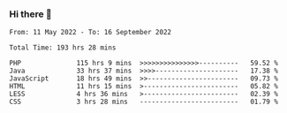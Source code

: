 ### Hi there 👋

<!--
**Sara-Pak/Sara-Pak** is a ✨ _special_ ✨ repository because its `README.md` (this file) appears on your GitHub profile.

Here are some ideas to get you started:

- 🔭 I’m currently working on ...
- 🌱 I’m currently learning ...
- 👯 I’m looking to collaborate on ...
- 🤔 I’m looking for help with ...
- 💬 Ask me about ...
- 📫 How to reach me: ...
- 😄 Pronouns: ...
- ⚡ Fun fact: ...
-->

<!--START_SECTION:waka-->

```text
From: 11 May 2022 - To: 16 September 2022

Total Time: 193 hrs 28 mins

PHP              115 hrs 9 mins  >>>>>>>>>>>>>>>----------   59.52 %
Java             33 hrs 37 mins  >>>>---------------------   17.38 %
JavaScript       18 hrs 49 mins  >>-----------------------   09.73 %
HTML             11 hrs 15 mins  >------------------------   05.82 %
LESS             4 hrs 36 mins   >------------------------   02.39 %
CSS              3 hrs 28 mins   -------------------------   01.79 %
```

<!--END_SECTION:waka-->
